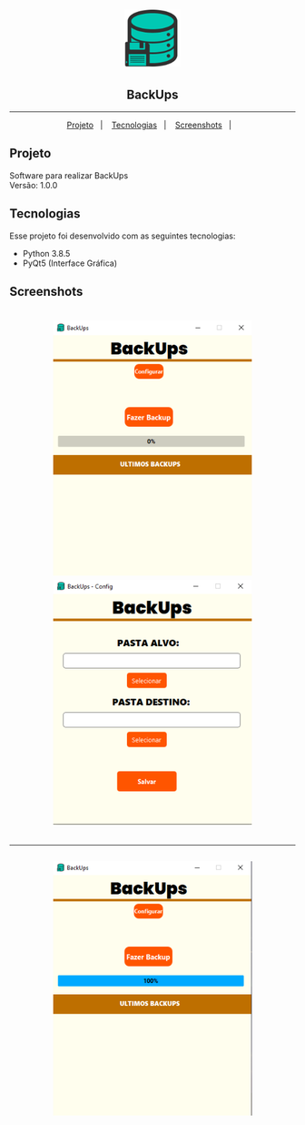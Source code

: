 <h1 align="center">
  <img alt="BackUps" title="BackUps" src="https://raw.githubusercontent.com/AlexVictorB/BackUps/main/assets/icon.png" width="100px" />
  <h2 align="center">BackUps</h2>
</h1>

<hr>

<p align="center">
  <a href="#projeto">Projeto</a>&nbsp;&nbsp;&nbsp;|&nbsp;&nbsp;&nbsp;
  <a href="#tecnologias">Tecnologias</a>&nbsp;&nbsp;&nbsp;|&nbsp;&nbsp;&nbsp;
  <a href="#screenshots">Screenshots</a>&nbsp;&nbsp;&nbsp;|&nbsp;&nbsp;&nbsp;
</p>

## Projeto

Software para realizar BackUps <br>
Versão: 1.0.0

## Tecnologias

Esse projeto foi desenvolvido com as seguintes tecnologias:

- Python 3.8.5
- PyQt5 (Interface Gráfica)

## Screenshots

<h1 align="center">
  <img alt="BackUps" title="BackUps" src="https://raw.githubusercontent.com/AlexVictorB/icons/main/backups_icons/screenshot1.png" width="350px" />
  <img alt="BackUps" title="BackUps" src="https://raw.githubusercontent.com/AlexVictorB/icons/main/backups_icons/screenshot2.png" width="350px" />
  <br>
  <hr>
  <img alt="BackUps" title="BackUps" src="https://raw.githubusercontent.com/AlexVictorB/icons/main/backups_icons/screenshot3.png" width="350px"
</h1>

